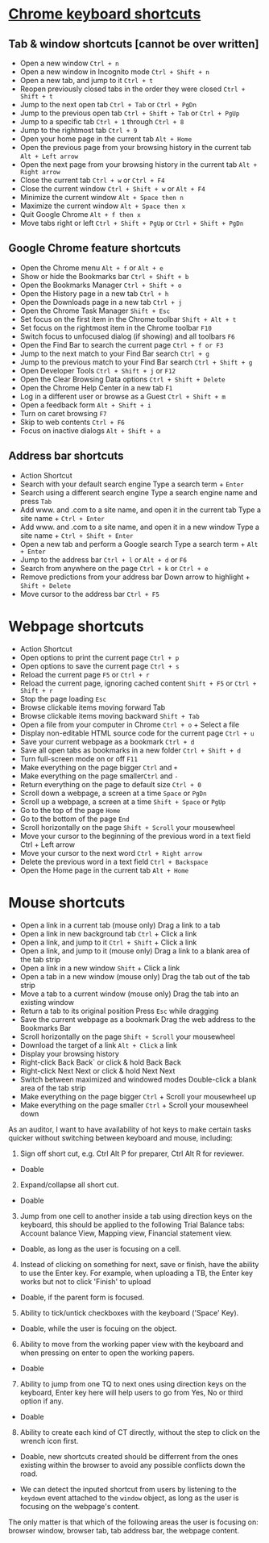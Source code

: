 
# [Chrome keyboard shortcuts](https://support.google.com/chrome/answer/157179)
## Tab & window shortcuts [cannot be over written]
- Open a new window	`Ctrl + n`
- Open a new window in Incognito mode	`Ctrl + Shift + n`
- Open a new tab, and jump to it	`Ctrl + t`
- Reopen previously closed tabs in the order they were closed	`Ctrl + Shift + t`
- Jump to the next open tab	`Ctrl + Tab` or `Ctrl + PgDn`
- Jump to the previous open tab	`Ctrl + Shift + Tab` or `Ctrl + PgUp`
- Jump to a specific tab	`Ctrl + 1` through `Ctrl + 8`
- Jump to the rightmost tab	`Ctrl + 9`
- Open your home page in the current tab	`Alt + Home`
- Open the previous page from your browsing history in the current tab	`Alt + Left arrow`
- Open the next page from your browsing history in the current tab	`Alt + Right arrow`
- Close the current tab	`Ctrl + w` or `Ctrl + F4`
- Close the current window	`Ctrl + Shift + w` or `Alt + F4`
- Minimize the current window	`Alt + Space then n`
- Maximize the current window	`Alt + Space then x`
- Quit Google Chrome	`Alt + f then x`
- Move tabs right or left `Ctrl + Shift + PgUp` or `Ctrl + Shift + PgDn`

## Google Chrome feature shortcuts
- Open the Chrome menu	`Alt + f` or `Alt + e`
- Show or hide the Bookmarks bar	`Ctrl + Shift + b`
- Open the Bookmarks Manager	`Ctrl + Shift + o`
- Open the History page in a new tab	`Ctrl + h`
- Open the Downloads page in a new tab	`Ctrl + j`
- Open the Chrome Task Manager	`Shift + Esc`
- Set focus on the first item in the Chrome toolbar	`Shift + Alt + t`
- Set focus on the rightmost item in the Chrome toolbar	`F10`
- Switch focus to unfocused dialog (if showing) and all toolbars	`F6`
- Open the Find Bar to search the current page	`Ctrl + f or F3`
- Jump to the next match to your Find Bar search	`Ctrl + g`
- Jump to the previous match to your Find Bar search	`Ctrl + Shift + g`
- Open Developer Tools	`Ctrl + Shift + j` or `F12`
- Open the Clear Browsing Data options	`Ctrl + Shift + Delete`
- Open the Chrome Help Center in a new tab	`F1`
- Log in a different user or browse as a Guest	`Ctrl + Shift + m`
- Open a feedback form	`Alt + Shift + i`
- Turn on caret browsing	`F7`
- Skip to web contents	`Ctrl + F6`
- Focus on inactive dialogs	`Alt + Shift + a`

## Address bar shortcuts
- Action	Shortcut
- Search with your default search engine	Type a search term + `Enter`
- Search using a different search engine	Type a search engine name and press `Tab`
- Add www. and .com to a site name, and open it in the current tab	Type a site name + `Ctrl + Enter`
- Add www. and .com to a site name, and open it in a new window	Type a site name + `Ctrl + Shift + Enter`
- Open a new tab and perform a Google search	Type a search term + `Alt + Enter`
- Jump to the address bar	`Ctrl + l` or `Alt + d` or `F6`
- Search from anywhere on the page	`Ctrl + k` or `Ctrl + e`
- Remove predictions from your address bar	Down arrow to highlight + `Shift + Delete`
- Move cursor to the address bar	`Ctrl + F5`

# Webpage shortcuts
- Action	Shortcut
- Open options to print the current page	`Ctrl + p`
- Open options to save the current page	`Ctrl + s`
- Reload the current page	`F5` or `Ctrl + r`
- Reload the current page, ignoring cached content	`Shift + F5` or `Ctrl + Shift + r`
- Stop the page loading	`Esc`
- Browse clickable items moving forward	Tab
- Browse clickable items moving backward	`Shift + Tab`
- Open a file from your computer in Chrome	`Ctrl + o` + Select a file
- Display non-editable HTML source code for the current page	`Ctrl + u`
- Save your current webpage as a bookmark	`Ctrl + d`
- Save all open tabs as bookmarks in a new folder	`Ctrl + Shift + d`
- Turn full-screen mode on or off	`F11`
- Make everything on the page bigger	`Ctrl` and `+`
- Make everything on the page smaller`Ctrl` and `-`
- Return everything on the page to default size	`Ctrl + 0`
- Scroll down a webpage, a screen at a time	`Space` or `PgDn`
- Scroll up a webpage, a screen at a time	`Shift + Space` or `PgUp`
- Go to the top of the page	`Home`
- Go to the bottom of the page	`End`
- Scroll horizontally on the page	`Shift + Scroll` your mousewheel
- Move your cursor to the beginning of the previous word in a text field	Ctrl + Left arrow
- Move your cursor to the next word	`Ctrl + Right arrow`
- Delete the previous word in a text field	`Ctrl + Backspace`
- Open the Home page in the current tab	`Alt + Home`

# Mouse shortcuts
- Open a link in a current tab (mouse only)	Drag a link to a tab
- Open a link in new background tab	`Ctrl` + Click a link
- Open a link, and jump to it	`Ctrl + Shift` + Click a link
- Open a link, and jump to it (mouse only)	Drag a link to a blank area of the tab strip
- Open a link in a new window	`Shift` + Click a link
- Open a tab in a new window (mouse only)	Drag the tab out of the tab strip
- Move a tab to a current window (mouse only)	Drag the tab into an existing window
- Return a tab to its original position	Press `Esc` while dragging
- Save the current webpage as a bookmark	Drag the web address to the Bookmarks Bar
- Scroll horizontally on the page	`Shift + Scroll` your mousewheel
- Download the target of a link	`Alt + Click` a link
- Display your browsing history	
- Right-click Back Back` or click & hold Back Back 
- Right-click Next Next or click & hold Next Next
- Switch between maximized and windowed modes	Double-click a blank area of the tab strip
- Make everything on the page bigger	`Ctrl` + Scroll your mousewheel up
- Make everything on the page smaller	`Ctrl` + Scroll your mousewheel down


As an auditor, I want to have availability of hot keys to make certain tasks quicker without switching between keyboard and mouse, including:

1. Sign off short cut, e.g. Ctrl Alt P for preparer, Ctrl Alt R for reviewer.
 - Doable

2. Expand/collapse all short cut.
 - Doable

3. Jump from one cell to another inside a tab using direction keys on the keyboard, this should be applied to the following Trial Balance tabs: Account balance View, Mapping view, Financial statement view.
 - Doable, as long as the user is focusing on a cell.

4. Instead of clicking on something for next, save or finish, have the ability to use the Enter key. For example, when uploading a TB, the Enter key works but not to click 'Finish' to upload
 - Doable, if the parent form is focused.
5. Ability to tick/untick checkboxes with the keyboard ('Space' Key).
 - Doable, while the user is focuing on the object.

6. Ability to move from the working paper view with the keyboard and when pressing on enter to open the working papers.
 - Doable

7. Ability to jump from one TQ to next ones using direction keys on the keyboard, Enter key here will help users to go from Yes, No or third option if any.
 - Doable
8. Ability to create each kind of CT directly, without the step to click on the wrench icon first.
 - Doable, new shortcuts created should be differrent from the ones existing within the browser to avoid any possible conflicts down the road.

- We can detect the inputed shortcut from users by listening to the `keydown` event attached to the `window` object, as long as the user is focusing on the webpage's content.

The only matter is that which of the following areas the user is focusing on: browser window, browser tab, tab address bar, the webpage content.
